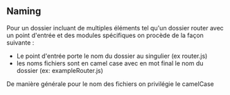 ## Naming

Pour un dossier incluant de multiples éléments tel qu'un dossier router avec un point d'entrée et des modules spécifiques on procède de la façon suivante :

- Le point d'entrée porte le nom du dossier au singulier (ex router.js)
- les noms fichiers sont en camel case avec en mot final le nom du dossier (ex: exampleRouter.js)


De manière générale pour le nom des fichiers on privilégie le camelCase